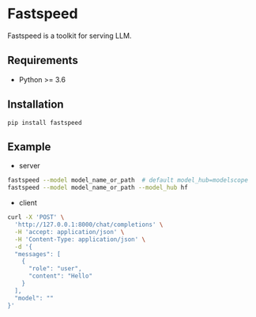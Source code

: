 # Fastspeed
Fastspeed is a toolkit for serving LLM.

## Requirements
- Python >= 3.6

## Installation
```shell
pip install fastspeed
```

## Example
- server
```sh
fastspeed --model model_name_or_path  # default model_hub=modelscope
fastspeed --model model_name_or_path --model_hub hf
```

- client
```sh
curl -X 'POST' \
  'http://127.0.0.1:8000/chat/completions' \
  -H 'accept: application/json' \
  -H 'Content-Type: application/json' \
  -d '{
  "messages": [
    {
      "role": "user",
      "content": "Hello"
    }
  ],
  "model": ""
}'
```
